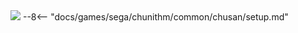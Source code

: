 <img class="header-logo" src="/img/sega/chunithm/sunplus/logo.webp">
--8<-- "docs/games/sega/chunithm/common/chusan/setup.md"